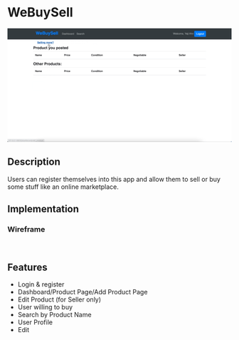 # WeBuySell
<img src="https://github.com/webuysell/weBuySell_2/blob/develop/webuysell_app/static/WeBuySell_mainpage.gif">

## Description
<p>
Users can register themselves into this app and allow them to sell or buy some stuff like an online marketplace. 
</p>

## Implementation
<h3>Wireframe</h3>
<img src="">

## Features
<ul>
  <li> Login &amp; register</li>
  <li> Dashboard/Product Page/Add Product Page</li>
  <li> Edit Product (for Seller only)</li>
  <li> User willing to buy</li>
  <li> Search by Product Name</li>
  <li> User Profile</li>
  <li> Edit</li>
</ul>
